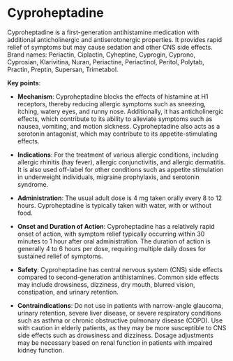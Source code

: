 [//]: # (source: ?)
[//]: # (brands: Periactin, Ciplactin, Cyheptine, Cyprogin, Cyprono, Cyprosian, Klarivitina, Nuran, Periactine, Periactinol, Peritol, Polytab, Practin, Preptin, Supersan, Trimetabol)
[//]: # (tags: antihistamines)

# Cyproheptadine

Cyproheptadine is a first-generation antihistamine medication with additional anticholinergic and antiserotonergic properties. It provides rapid relief of symptoms but may cause sedation and other CNS side effects. Brand names: Periactin, Ciplactin, Cyheptine, Cyprogin, Cyprono, Cyprosian, Klarivitina, Nuran, Periactine, Periactinol, Peritol, Polytab, Practin, Preptin, Supersan, Trimetabol.

**Key points**:

* **Mechanism**: Cyproheptadine blocks the effects of histamine at H1 receptors, thereby reducing allergic symptoms such as sneezing, itching, watery eyes, and runny nose. Additionally, it has anticholinergic effects, which contribute to its ability to alleviate symptoms such as nausea, vomiting, and motion sickness. Cyproheptadine also acts as a serotonin antagonist, which may contribute to its appetite-stimulating effects.

* **Indications**: For the treatment of various allergic conditions, including allergic rhinitis (hay fever), allergic conjunctivitis, and allergic dermatitis. It is also used off-label for other conditions such as appetite stimulation in underweight individuals, migraine prophylaxis, and serotonin syndrome.

* **Administration**: The usual adult dose is 4 mg taken orally every 8 to 12 hours. Cyproheptadine is typically taken with water, with or without food.

* **Onset and Duration of Action**: Cyproheptadine has a relatively rapid onset of action, with symptom relief typically occurring within 30 minutes to 1 hour after oral administration. The duration of action is generally 4 to 6 hours per dose, requiring multiple daily doses for sustained relief of symptoms.

* **Safety**: Cyproheptadine has central nervous system (CNS) side effects compared to second-generation antihistamines. Common side effects may include drowsiness, dizziness, dry mouth, blurred vision, constipation, and urinary retention.

* **Contraindications**: Do not use in patients with narrow-angle glaucoma, urinary retention, severe liver disease, or severe respiratory conditions such as asthma or chronic obstructive pulmonary disease (COPD). Use with caution in elderly patients, as they may be more susceptible to CNS side effects such as drowsiness and dizziness. Dosage adjustments may be necessary based on renal function in patients with impaired kidney function.
